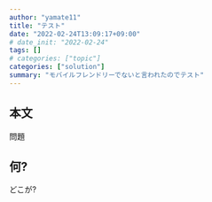 ```yaml
---
author: "yamate11"
title: "テスト"
date: "2022-02-24T13:09:17+09:00"
# date_init: "2022-02-24"
tags: []
# categories: ["topic"]
categories: ["solution"]
summary: "モバイルフレンドリーでないと言われたのでテスト"
---
```


<!-- タイトルはキーワードがインデックスされないかもしれないので，
     ここに書いておく -->
<!-- AtCoder *** Contest xxx - A*C xxx F - 問題タイトル の解法です．-->

## 本文

問題

## 何?

どこが?



